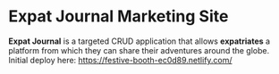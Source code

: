 # Expat Journal Marketing Site

**Expat Journal** is a targeted CRUD application that allows **expatriates** a platform from which they can share their adventures around the globe.
Initial deploy here: https://festive-booth-ec0d89.netlify.com/
